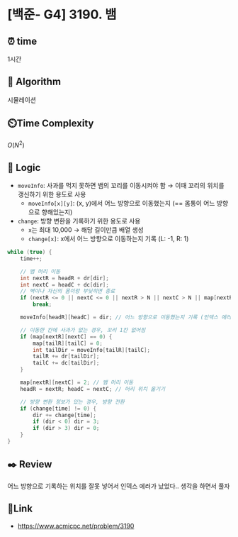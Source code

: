 # [백준- G4] 3190. 뱀
 
## ⏰  **time**
1시간

## :pushpin: **Algorithm**
시뮬레이션

## ⏲️**Time Complexity**
$O(N^2)$

## :round_pushpin: **Logic**
- `moveInfo`: 사과를 먹지 못하면 뱀의 꼬리를 이동시켜야 함 → 이때 꼬리의 위치를 갱신하기 위한 용도로 사용
  - `moveInfo[x][y]`: (x, y)에서 어느 방향으로 이동했는지 (== 몸통이 어느 방향으로 향해있는지)
- `change`: 방향 변환을 기록하기 위한 용도로 사용
  - `x`는 최대 10,000 → 해당 길이만큼 배열 생성
  - `change[x]`: x에서 어느 방향으로 이동하는지 기록 (L: -1, R: 1)
```java
while (true) {
    time++;

    // 뱀 머리 이동
    int nextR = headR + dr[dir];
    int nextC = headC + dc[dir];
    // 벽이나 자신의 몸이랑 부딪히면 종료
    if (nextR <= 0 || nextC <= 0 || nextR > N || nextC > N || map[nextR][nextC] == 2)
        break;

    moveInfo[headR][headC] = dir; // 어느 방향으로 이동했는지 기록 (인덱스 에러 주범 - 위치 조심..!)

    // 이동한 칸에 사과가 없는 경우, 꼬리 1칸 없어짐
    if (map[nextR][nextC] == 0) {
        map[tailR][tailC] = 0;
        int tailDir = moveInfo[tailR][tailC];
        tailR += dr[tailDir];
        tailC += dc[tailDir];
    }

    map[nextR][nextC] = 2; // 뱀 머리 이동
    headR = nextR; headC = nextC; // 머리 위치 옮기기

    // 방향 변환 정보가 있는 경우, 방향 전환
    if (change[time] != 0) {
        dir += change[time];
        if (dir < 0) dir = 3;
        if (dir > 3) dir = 0;
    }
}
```

## :black_nib: **Review**
어느 방향으로 기록하는 위치를 잘못 넣어서 인덱스 에러가 났었다.. 생각을 하면서 풀자

## 📡**Link**
- https://www.acmicpc.net/problem/3190
